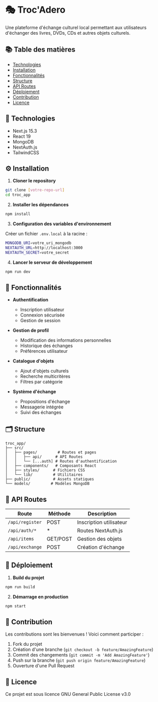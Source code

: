 # 🎭 Troc'Adero

Une plateforme d'échange culturel local permettant aux utilisateurs d'échanger des livres, DVDs, CDs et autres objets culturels.

## 📚 Table des matières
- [Technologies](#-technologies)
- [Installation](#-installation)
- [Fonctionnalités](#-fonctionnalités) 
- [Structure](#-structure)
- [API Routes](#-api-routes)
- [Déploiement](#-déploiement)
- [Contribution](#-contribution)
- [Licence](#-licence)

## 🚀 Technologies

- Next.js 15.3
- React 19
- MongoDB
- NextAuth.js
- TailwindCSS

## ⚙️ Installation

1. **Cloner le repository**
```bash
git clone [votre-repo-url]
cd troc_app
```

2. **Installer les dépendances**
```bash
npm install
```

3. **Configuration des variables d'environnement**

Créer un fichier `.env.local` à la racine :
```bash
MONGODB_URI=votre_uri_mongodb
NEXTAUTH_URL=http://localhost:3000
NEXTAUTH_SECRET=votre_secret
```

4. **Lancer le serveur de développement**
```bash
npm run dev
```

## 🌟 Fonctionnalités

- **Authentification**
  - Inscription utilisateur
  - Connexion sécurisée
  - Gestion de session

- **Gestion de profil**
  - Modification des informations personnelles
  - Historique des échanges
  - Préférences utilisateur

- **Catalogue d'objets**
  - Ajout d'objets culturels
  - Recherche multicritères
  - Filtres par catégorie

- **Système d'échange**
  - Propositions d'échange
  - Messagerie intégrée
  - Suivi des échanges

## 🗂️ Structure

```
troc_app/
├── src/
│   ├── pages/         # Routes et pages
│   │   ├── api/      # API Routes
│   │   └── [...auth] # Routes d'authentification
│   ├── components/   # Composants React
│   ├── styles/      # Fichiers CSS
│   └── lib/         # Utilitaires
├── public/          # Assets statiques
└── models/         # Modèles MongoDB
```

## 🔌 API Routes

| Route | Méthode | Description |
|-------|---------|-------------|
| `/api/register` | POST | Inscription utilisateur |
| `/api/auth/*` | * | Routes NextAuth.js |
| `/api/items` | GET/POST | Gestion des objets |
| `/api/exchange` | POST | Création d'échange |

## 🚀 Déploiement

1. **Build du projet**
```bash
npm run build
```

2. **Démarrage en production**
```bash
npm start
```

## 👥 Contribution

Les contributions sont les bienvenues ! Voici comment participer :

1. Fork du projet
2. Création d'une branche (`git checkout -b feature/AmazingFeature`)
3. Commit des changements (`git commit -m 'Add AmazingFeature'`)
4. Push sur la branche (`git push origin feature/AmazingFeature`)
5. Ouverture d'une Pull Request

## 📄 Licence

Ce projet est sous licence GNU General Public License v3.0